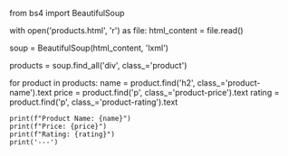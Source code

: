 from bs4 import BeautifulSoup


with open('products.html', 'r') as file:
    html_content = file.read()


soup = BeautifulSoup(html_content, 'lxml')

products = soup.find_all('div', class_='product')

for product in products:
    name = product.find('h2', class_='product-name').text
    price = product.find('p', class_='product-price').text
    rating = product.find('p', class_='product-rating').text
    
    print(f"Product Name: {name}")
    print(f"Price: {price}")
    print(f"Rating: {rating}")
    print('---')

